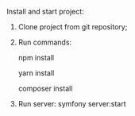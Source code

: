 Install and start project:
1) Clone project from git repository;
   
2) Run commands:
   
   npm install
   
   yarn install
   
   composer install
3) Run server: symfony server:start